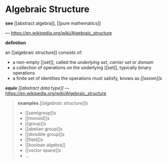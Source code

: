 # Algebraic Structure

**see** [[abstract algebra]], [[pure mathematics]]

&mdash; <https://en.wikipedia.org/wiki/Algebraic_structure>

**definition**

an [[algebraic structure]] consists of:

- a non-empty [[set]], called the _underlying set_, _carrier set_ or _domain_
- a collection of operations on the underlying [[set]], typically binary operations
- a finite set of identities the operations must satisfy, knows as _[[axiom]]s_

**equiv** _[[abstract data type]]_ &mdash; <https://en.wikipedia.org/wiki/Algebraic_structure>

> **examples** _[[algebraic structure]]s_
>
> - [[semigroup]]s
> - [[monoid]]s
> - [[group]]s
> - [[abelian group]]s
> - [[divisible group]]s
> - [[field]]s
> - [[boolean algebra]]
> - [[vector space]]s
> - ...
